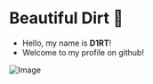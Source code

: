 # Beautiful Dirt :space_invader:

- Hello, my name is **D1RT**!
- Welcome to my profile on github!

![Image](https://media.tenor.com/images/e40525a77affb845ce40243e7189a9f2/tenor.gif)
